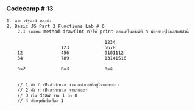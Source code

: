 ### Codecamp # 13
    1. นาย ณัฐพงษ์ ทองพึง
    2. Basic JS Part 2_Functions Lab # 6
        2.1 จงเขียน method draw(int n)ให้ print ออกมาในกรณีที่ n มีค่าต่างๆได้ผลลัพธ์ดังนี้

                                        1234
                        123             5678 
        12              456             9101112 
        34              789             13141516 

        n=2             n=3             n=4


        // 1 ค่า n เป็นตัวกำหนด จำนวนตัวเลขที่อยู่ในแต่ละแถว  
        // 2 ค่า n เป็นตัวกำหนด จำนวนแถว 
        // 3 เริ่ม draw จาก 1 ถึง n
        // 4 ค่อยๆเพิ่มขึ้นทีละ 1 
